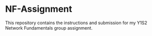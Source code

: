 # NF-Assignment
This repository contains the instructions and submission for my Y1S2 Network Fundamentals group assignment.
